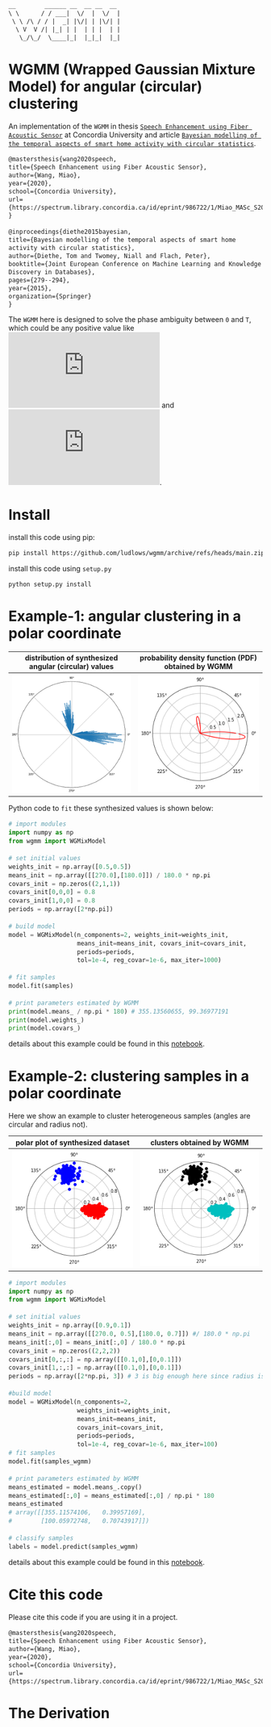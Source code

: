
    __        ______ __  __ __  __  
    \ \      / / ___|  \/  |  \/  | 
     \ \ /\ / / |  _| |\/| | |\/| | 
      \ V  V /| |_| | |  | | |  | | 
       \_/\_/  \____|_|  |_|_|  |_| 

# WGMM (Wrapped Gaussian Mixture Model) for angular (circular) clustering

An implementation of the `WGMM` in thesis [`Speech Enhancement using Fiber Acoustic Sensor`](https://spectrum.library.concordia.ca/id/eprint/986722/1/Miao_MASc_S2020.pdf) at Concordia University and article [`Bayesian modelling of the temporal aspects of smart home activity with circular statistics`](https://link.springer.com/content/pdf/10.1007/978-3-319-23525-7_17.pdf).

    @mastersthesis{wang2020speech,
    title={Speech Enhancement using Fiber Acoustic Sensor},
    author={Wang, Miao},
    year={2020},
    school={Concordia University},
    url={https://spectrum.library.concordia.ca/id/eprint/986722/1/Miao_MASc_S2020.pdf}
    }
    
    @inproceedings{diethe2015bayesian,
    title={Bayesian modelling of the temporal aspects of smart home activity with circular statistics},
    author={Diethe, Tom and Twomey, Niall and Flach, Peter},
    booktitle={Joint European Conference on Machine Learning and Knowledge Discovery in Databases},
    pages={279--294},
    year={2015},
    organization={Springer}
    }

The `WGMM` here is designed to solve the phase ambiguity between `0` and `T`, which could be any positive value like ![pi](https://latex.codecogs.com/gif.latex?%5Cpi) and ![2pi](https://latex.codecogs.com/gif.latex?2%5Cpi). 

# Install

install this code using pip:
```bash
pip install https://github.com/ludlows/wgmm/archive/refs/heads/main.zip
```

install this code using `setup.py` 
```commandline
python setup.py install
```

# Example-1: angular clustering in a polar coordinate


| distribution of synthesized angular (circular) values | probability density function (PDF) obtained by WGMM |
|:-----------------------------------------------------:|:---------------------------------------------------:|
|       ![angular-hist.png](img/angular-hist.png)       |      ![angular-wgmm.png](img/angular-wgmm.png)      |

Python code to `fit` these synthesized values is shown below:
```python
# import modules
import numpy as np
from wgmm import WGMixModel

# set initial values
weights_init = np.array([0.5,0.5])
means_init = np.array([[270.0],[180.0]]) / 180.0 * np.pi
covars_init = np.zeros((2,1,1))
covars_init[0,0,0] = 0.8
covars_init[1,0,0] = 0.8
periods = np.array([2*np.pi])

# build model
model = WGMixModel(n_components=2, weights_init=weights_init, 
                   means_init=means_init, covars_init=covars_init, 
                   periods=periods, 
                   tol=1e-4, reg_covar=1e-6, max_iter=1000)

# fit samples
model.fit(samples)

# print parameters estimated by WGMM
print(model.means_ / np.pi * 180) # 355.13560655, 99.36977191
print(model.weights_)
print(model.covars_)
```
details about this example could be found in this [notebook](example/example-01-angular-clustering-in-polar-coordinate.ipynb).

# Example-2: clustering samples in a polar coordinate

Here we show an example to cluster heterogeneous samples (angles are circular and radius not).

|     polar plot of synthesized dataset     |         clusters obtained by WGMM         |
|:-----------------------------------------:|:-----------------------------------------:|
| ![theta-r-dist.png](img/theta-r-dist.png) | ![theta-r-wgmm.png](img/theta-r-wgmm.png) |

```python
# import modules
import numpy as np
from wgmm import WGMixModel

# set initial values
weights_init = np.array([0.9,0.1])
means_init = np.array([[270.0, 0.5],[180.0, 0.7]]) #/ 180.0 * np.pi
means_init[:,0] = means_init[:,0] / 180.0 * np.pi
covars_init = np.zeros((2,2,2))
covars_init[0,:,:] = np.array([[0.1,0],[0,0.1]])
covars_init[1,:,:] = np.array([[0.1,0],[0,0.1]])
periods = np.array([2*np.pi, 3]) # 3 is big enough here since radius is not a circular variable, and it ranges from 0 to 1

#build model
model = WGMixModel(n_components=2, 
                   weights_init=weights_init, 
                   means_init=means_init, 
                   covars_init=covars_init, 
                   periods=periods, 
                   tol=1e-4, reg_covar=1e-6, max_iter=100)
# fit samples
model.fit(samples_wgmm)

# print parameters estimated by WGMM
means_estimated = model.means_.copy()
means_estimated[:,0] = means_estimated[:,0] / np.pi * 180
means_estimated
# array([[355.11574106,   0.39957169],
#        [100.05972748,   0.70743917]])

# classify samples
labels = model.predict(samples_wgmm)
```

details about this example could be found in this [notebook](example/example-02-clustering-samples-in-a-polar-coordinate.ipynb).

# Cite this code

Please cite this code if you are using it in a project.

    @mastersthesis{wang2020speech,
    title={Speech Enhancement using Fiber Acoustic Sensor},
    author={Wang, Miao},
    year={2020},
    school={Concordia University},
    url={https://spectrum.library.concordia.ca/id/eprint/986722/1/Miao_MASc_S2020.pdf}}


# The Derivation
